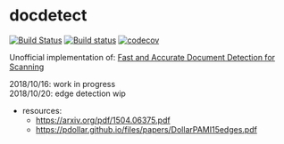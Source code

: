 # docdetect

[![Build Status](https://travis-ci.org/alessandrozamberletti/docdetect.svg?branch=master)](https://travis-ci.org/alessandrozamberletti/docdetect)
[![Build status](https://ci.appveyor.com/api/projects/status/l1gjc8g7c1q3846j/branch/master?svg=true)](https://ci.appveyor.com/project/alessandrozamberletti/docdetect/branch/master)
[![codecov](https://codecov.io/gh/alessandrozamberletti/docdetect/branch/master/graph/badge.svg)](https://codecov.io/gh/alessandrozamberletti/docdetect)

Unofficial implementation of: [Fast and Accurate Document Detection for Scanning](https://blogs.dropbox.com/tech/2016/08/fast-and-accurate-document-detection-for-scanning/)

2018/10/16: work in progress  
2018/10/20: edge detection wip
* resources:  
  * https://arxiv.org/pdf/1504.06375.pdf
  * https://pdollar.github.io/files/papers/DollarPAMI15edges.pdf